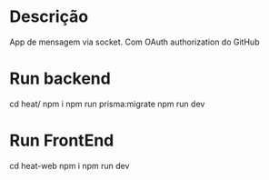 # Descrição
App de mensagem via socket. 
Com OAuth authorization do GitHub

# Run backend 
cd heat/
npm i
npm run prisma:migrate
npm run dev

# Run FrontEnd
cd heat-web
npm i
npm run dev


